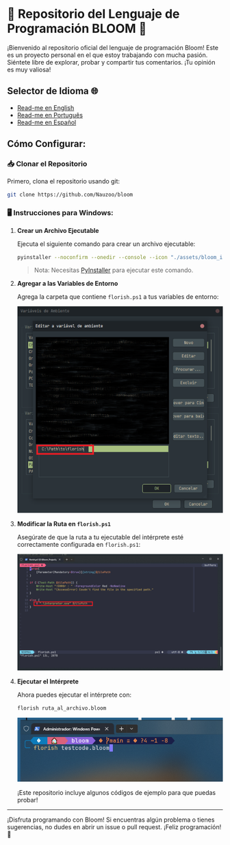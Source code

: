 # 🌸 Repositorio del Lenguaje de Programación BLOOM 🌸

¡Bienvenido al repositorio oficial del lenguaje de programación Bloom! Este es un proyecto personal en el que estoy trabajando con mucha pasión. Siéntete libre de explorar, probar y compartir tus comentarios. ¡Tu opinión es muy valiosa!

## Selector de Idioma 🌐
- [Read-me en English](./README.md)
- [Read-me en Português](./README.PT-BR.md)
- [Read-me en Español](README.ES.md)

## **Cómo Configurar:**

### 📥 Clonar el Repositorio

Primero, clona el repositorio usando git:

```bash
git clone https://github.com/Nauzoo/bloom
```

### 🖥️ Instrucciones para Windows:

1. **Crear un Archivo Ejecutable**

   Ejecuta el siguiente comando para crear un archivo ejecutable:

   ```bash
   pyinstaller --noconfirm --onedir --console --icon "./assets/bloom_ico.ico" --name "BLOOM" --log-level "DEBUG"  "./source/interpreter.py"
   ```

   > Nota: Necesitas [PyInstaller](https://pyinstaller.org/en/stable/) para ejecutar este comando.

2. **Agregar a las Variables de Entorno**

   Agrega la carpeta que contiene `florish.ps1` a tus variables de entorno:

   ![Variables de Entorno](/assets/enviroment.png)

3. **Modificar la Ruta en `florish.ps1`**

   Asegúrate de que la ruta a tu ejecutable del intérprete esté correctamente configurada en `florish.ps1`:

   ![Ruta al Ejecutable](/assets/exe_path.png)

4. **Ejecutar el Intérprete**

   Ahora puedes ejecutar el intérprete con:

   ```bash
   florish ruta_al_archivo.bloom
   ```

   ![Ejecutando Código](/assets/run_code.png)

   ¡Este repositorio incluye algunos códigos de ejemplo para que puedas probar!

---

¡Disfruta programando con Bloom! Si encuentras algún problema o tienes sugerencias, no dudes en abrir un issue o pull request. ¡Feliz programación! 🌼